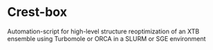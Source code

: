 # Crest-box
Automation-script for high-level structure reoptimization of an XTB ensemble using Turbomole or ORCA in a SLURM or SGE environment
